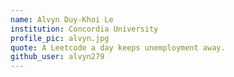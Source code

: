 ```yaml
---
name: Alvyn Duy-Khoi Le
institution: Concordia University
profile_pic: alvyn.jpg
quote: A Leetcode a day keeps unemployment away.
github_user: alvyn279
---
```

